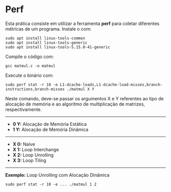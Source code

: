 # Perf 

Esta prática consiste em utilizar a ferramenta **perf** para coletar diferentes métricas de um programa. Instale o com:

```shell
sudo apt install linux-tools-common
sudo apt install linux-tools-generic
sudo apt install linux-tools-5.15.0-41-generic
```

Compile o código com:

```shell
gcc matmul.c -o matmul
```
Execute o binário com:

```shell
sudo perf stat -r 10 -e L1-dcache-loads,L1-dcache-load-misses,branch-instructions,branch-misses ./matmul X Y
```
Neste comando, deve-se passar os argumentos X e Y referentes ao tipo de alocação de memória e ao algoritmo de multiplicação de matrizes, respectivamente.

--- 
- **0 Y:** Alocação de Memória Estática
- **1 Y:** Alocação de Memória Dinâmica
--- 
- **X 0:** Naive
- **X 1:** Loop Interchange
- **X 2:** Loop Unrolling
- **X 3:** Loop Tiling
--- 

**Exemplo:** Loop Unrolling com Alocação Dinâmica 
```shell
sudo perf stat -r 10 -e ... ./matmul 1 2
```
